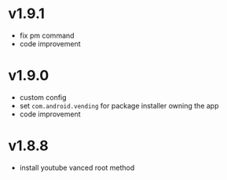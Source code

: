 # v1.9.1
- fix pm command
- code improvement

# v1.9.0
- custom config
- set `com.android.vending` for package installer owning the app
- code improvement

# v1.8.8
- install youtube vanced root method